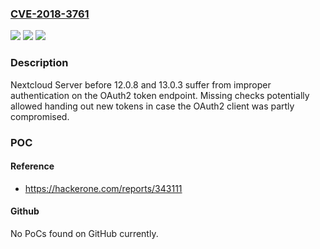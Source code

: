 ### [CVE-2018-3761](https://cve.mitre.org/cgi-bin/cvename.cgi?name=CVE-2018-3761)
![](https://img.shields.io/static/v1?label=Product&message=Nextcloud%20Server&color=blue)
![](https://img.shields.io/static/v1?label=Version&message=%3C13.0.3%2C%20%3C12.0.8%20&color=brightgreen)
![](https://img.shields.io/static/v1?label=Vulnerability&message=Improper%20Authentication%20-%20Generic%20(CWE-287)&color=brightgreen)

### Description

Nextcloud Server before 12.0.8 and 13.0.3 suffer from improper authentication on the OAuth2 token endpoint. Missing checks potentially allowed handing out new tokens in case the OAuth2 client was partly compromised.

### POC

#### Reference
- https://hackerone.com/reports/343111

#### Github
No PoCs found on GitHub currently.

